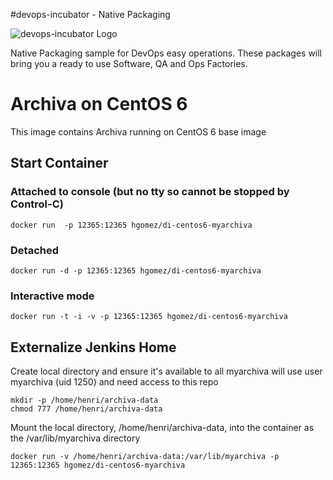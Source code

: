 #devops-incubator - Native Packaging

![devops-incubator Logo](https://raw.github.com/hgomez/devops-incubator/master/images/devops-incubator-33pct.png)

Native Packaging sample for DevOps easy operations.
These packages will bring you a ready to use Software, QA and Ops Factories.

# Archiva on CentOS 6

This image contains Archiva running on CentOS 6 base image 

## Start Container 

### Attached to console (but no tty so cannot be stopped by Control-C)
    docker run  -p 12365:12365 hgomez/di-centos6-myarchiva

### Detached
    docker run -d -p 12365:12365 hgomez/di-centos6-myarchiva

### Interactive mode
    docker run -t -i -v -p 12365:12365 hgomez/di-centos6-myarchiva

## Externalize Jenkins Home

Create local directory and ensure it's available to all
myarchiva will use user myarchiva (uid 1250) and need access to this repo

    mkdir -p /home/henri/archiva-data
    chmod 777 /home/henri/archiva-data

Mount the local directory, /home/henri/archiva-data, into the container as the /var/lib/myarchiva directory

    docker run -v /home/henri/archiva-data:/var/lib/myarchiva -p 12365:12365 hgomez/di-centos6-myarchiva
 
